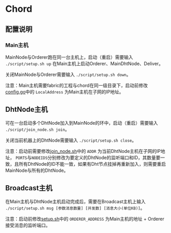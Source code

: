 # Chord

## 配置说明

### Main主机

MainNode与Orderer跑在同一台主机上，启动（重启）需要输入
`./script/setup.sh up`
在Main主机上启动Orderer、MainDhtNode、Deliver。

关闭MainNode与Orderer需要输入
`./script/setup.sh down`。

注意：Main主机需要fabric的工程与chord在同一级目录下，启动前修改[config.go](config/config.go)中的
`LocalAddress`
为Main主机在子网的IP地址。

## DhtNode主机

可在一台启动多个DhtNode加入到MainNode的环中，启动（重启）需要输入
`./script/join_node.sh join`。

关闭当前机器上的DhtNode需要输入
`./script/setup.sh close`。

注意：启动前需要修改[join_node.sh](script/join_node.sh)中的
`ADDR`
为当前DhtNode主机在子网的IP地址，
`PORTS`与`NODEIDS`分别修改为要定义的DhtNode的监听端口和ID，其数量要一致，且所有DhtNode的ID不能一致，如果有Dht节点挂掉再重新加入，则需要重启MainNode与所有的DhtNode。

## Broadcast主机

在Main主机与DhtNode主机启动完成后，需要在Broadcast主机上输入
`./script/setup.sh msg [参数消息数量] [并发数] [消息大小(单位KB)]`。

注意：启动前修改[setup.sh](script/setup.sh)中的
`ORDERER_ADDRESS`
为Main主机的地址 + Orderer接受消息的监听端口。